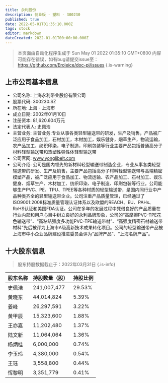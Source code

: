 ```yaml
---
title: 永利股份
description: 创业板 - 塑料 - 300230
published: true
date: 2022-05-01T01:35:10.000Z
tags: stock
editor: markdown
dateCreated: 2022-01-01T00:00:00.000Z
---
```


> 本页面由自动化程序生成于 Sun May 01 2022 01:35:10 GMT+0800
> 内容可能存在错误，如有bug请提交issue至：https://github.com/Eroleice/doc-pi/issues
{.is-warning}

## 上市公司基本信息
- 公司名称: 上海永利带业股份有限公司
- 股票代码: 300230.SZ
- 所在地: 上海 - 上海市
- 成立日期: 2002年01月10日
- 注册资本: 81,620.604万元
- 法定代表人: 史佩浩
- 主营业务: 主营业务:专业从事各类轻型输送带的研发，生产及销售，产品被广泛应用于食品加工，石材加工，木材加工，娱乐健身，烟草生产，物流运输，农产品加工，纺织印染，电子制造，印刷包装等行业主要产品包括普通高分子材料轻型输送带和热塑性弹性体轻型输送带
- 公司官网: www.yonglibelt.com
- 公司介绍: 公司是国内领先的新材料轻型输送带制造企业，专业从事各类轻型输送带的研发、生产及销售，主要产品包括高分子材料轻型输送带与高端精密模塑产品，被广泛应用于食品加工、物流运输、农产品加工、石材加工、娱乐健身、烟草生产、木材加工、纺织印染、电子制造、印刷包装等行业。公司能够生产PVC、PE、TPU、TPEE等各种材质的轻型输送带，是国内同行业中产品种类齐全的轻型输送带企业。公司注重产品质量管理，已经通过了ISO9001:2008标准质量管理认证体系以及欧盟的REACH、EU、PAHs、RoHS认证和美国FDA认证。公司在多年的发展过程中凭借良好的产品质量在行业内部和用户心目中树立良好的永利品牌形象，公司的“高摩擦PVC-TPE花色输送带”、“高粘结强度多功能PVC-TPE输送带材”、“高强度精密石材输送带材料”先后被评为上海市A级高新技术成果转化项目。公司的轻型输送带产品被上海市中小企业品牌建设推进委员会评为“品牌产品”、“上海名牌产品”。


## 十大股东信息
> 股东持股数据截止于：2022年03月31日
{.is-info}

| 股东名称 | 持股数量（股） | 持股比例 |
| --- | --- | --- |
| 史佩浩 | 241,007,477 | 29.53% |
| 黄晓东 | 44,014,824 | 5.39% |
| 姜峰 | 26,297,591 | 3.22% |
| 黄甲辰 | 15,323,600 | 1.88% |
| 王亦嘉 | 11,202,480 | 1.37% |
| 陆文新 | 11,064,064 | 1.36% |
| 杨炳桂 | 6,000,000 | 0.74% |
| 李玉玲 | 4,380,000 | 0.54% |
| 王珏 | 3,558,800 | 0.44% |
| 恽黎明 | 3,351,779 | 0.41% |





